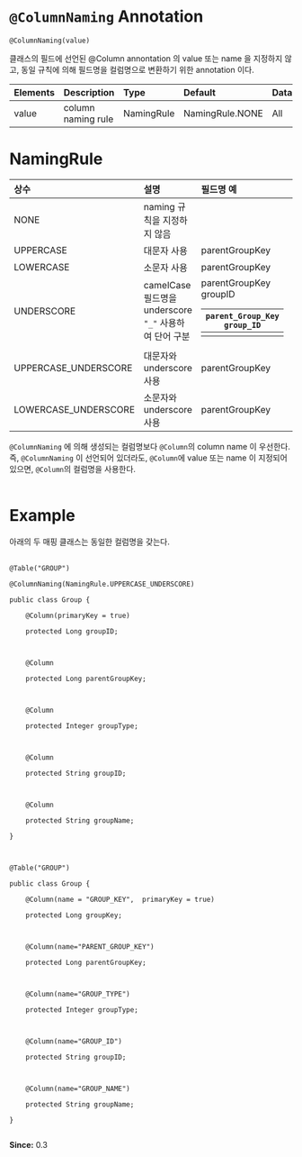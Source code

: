 # `@ColumnNaming` Annotation #

```
@ColumnNaming(value)
```

클래스의 필드에 선언된 @Column annontation 의 value 또는 name 을 지정하지 않고, 동일 규칙에 의해 필드명을 컬럼명으로 변환하기 위한 annotation 이다.

| Elements | Description | Type | Default | Database |
|:---------|:------------|:-----|:--------|:---------|
| value    | column naming rule | NamingRule | NamingRule.NONE | All      |

# NamingRule #

| 상수 | 설명 | 필드명 예 | 생성 컬럼명 |
|:---|:---|:------|:-------|
| NONE | naming 규칙을 지정하지 않음 |       |        |
| UPPERCASE | 대문자 사용 | parentGroupKey | PARENTGROUPKEY |
| LOWERCASE | 소문자 사용 | parentGroupKey | parentgroupkey |
| UNDERSCORE | camelCase 필드명을 underscore `"_"` 사용하여 단어 구분 | parentGroupKey<br>groupID <table><thead><th> <code>parent_Group_Key</code><br><code>group_ID</code> </th></thead><tbody>
<tr><td> UPPERCASE_UNDERSCORE </td><td> 대문자와 underscore 사용 </td><td> parentGroupKey </td><td> PARENT_GROUP_KEY </td></tr>
<tr><td> LOWERCASE_UNDERSCORE </td><td> 소문자와 underscore 사용 </td><td> parentGroupKey </td><td> parent_group_key </td></tr></tbody></table>

<code>@ColumnNaming</code> 에 의해 생성되는 컬럼명보다 <code>@Column</code>의 column name 이 우선한다. 즉, <code>@ColumnNaming</code> 이 선언되어 있더라도, <code>@Column</code>에 value 또는 name 이 지정되어 있으면, <code>@Column</code>의 컬럼명을 사용한다.<br>
<br>
<h1>Example</h1>

아래의 두 매핑 클래스는 동일한 컬럼명을 갖는다.<br>
<br>
<pre><code>@Table("GROUP")<br>
@ColumnNaming(NamingRule.UPPERCASE_UNDERSCORE)<br>
public class Group {<br>
	@Column(primaryKey = true)<br>
	protected Long groupID;<br>
<br>
	@Column<br>
	protected Long parentGroupKey;<br>
<br>
	@Column<br>
	protected Integer groupType;<br>
<br>
	@Column<br>
	protected String groupID;<br>
<br>
	@Column<br>
	protected String groupName;<br>
}<br>
<br>
@Table("GROUP")<br>
public class Group {<br>
	@Column(name = "GROUP_KEY",  primaryKey = true)<br>
	protected Long groupKey;<br>
<br>
	@Column(name="PARENT_GROUP_KEY")<br>
	protected Long parentGroupKey;<br>
	<br>
	@Column(name="GROUP_TYPE")<br>
	protected Integer groupType;<br>
		<br>
	@Column(name="GROUP_ID")<br>
	protected String groupID;<br>
	<br>
	@Column(name="GROUP_NAME")<br>
	protected String groupName;<br>
}<br>
</code></pre>

<b>Since:</b> 0.3